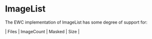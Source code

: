 # ImageList

The EWC implementation of ImageList has some degree of support for:

 |   Files  |   ImageCount  |   Masked  |   Size |
